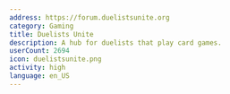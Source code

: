 ```yaml
---
address: https://forum.duelistsunite.org
category: Gaming
title: Duelists Unite
description: A hub for duelists that play card games.
userCount: 2694
icon: duelistsunite.png
activity: high
language: en_US
---
```

